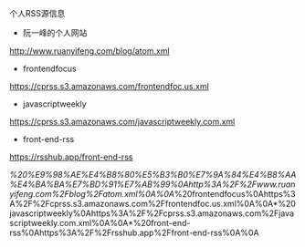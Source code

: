 个人RSS源信息

- 阮一峰的个人网站

http://www.ruanyifeng.com/blog/atom.xml

- frontendfocus

https://cprss.s3.amazonaws.com/frontendfoc.us.xml

- javascriptweekly

https://cprss.s3.amazonaws.com/javascriptweekly.com.xml

- front-end-rss

https://rsshub.app/front-end-rss

*%20%E9%98%AE%E4%B8%80%E5%B3%B0%E7%9A%84%E4%B8%AA%E4%BA%BA%E7%BD%91%E7%AB%99%0Ahttp%3A%2F%2Fwww.ruanyifeng.com%2Fblog%2Fatom.xml%0A%0A*%20frontendfocus%0Ahttps%3A%2F%2Fcprss.s3.amazonaws.com%2Ffrontendfoc.us.xml%0A%0A*%20javascriptweekly%0Ahttps%3A%2F%2Fcprss.s3.amazonaws.com%2Fjavascriptweekly.com.xml%0A%0A*%20front-end-rss%0Ahttps%3A%2F%2Frsshub.app%2Ffront-end-rss%0A%0A